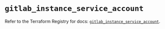 # `gitlab_instance_service_account`

Refer to the Terraform Registry for docs: [`gitlab_instance_service_account`](https://registry.terraform.io/providers/gitlabhq/gitlab/18.4.0/docs/resources/instance_service_account).
